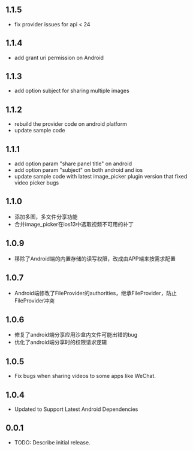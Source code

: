 ## 1.1.5
* fix provider issues for api < 24

## 1.1.4
* add grant uri permission on Android

## 1.1.3
* add option subject for sharing multiple images

## 1.1.2
* rebuild the provider code on android platform
* update sample code

## 1.1.1
* add option param "share panel title" on android
* add option param "subject" on both android and ios
* update sample code with latest image_picker plugin version that fixed video picker bugs

## 1.1.0
* 添加多图，多文件分享功能
* 合并image_picker在ios13中选取视频不可用的补丁

## 1.0.9
* 移除了Android端的内置存储的读写权限，改成由APP端来按需求配置

## 1.0.7
* Android端修改了FileProvider的authorities，继承FileProvider，防止FileProvider冲突

## 1.0.6
* 修复了android端分享应用沙盒内文件可能出错的bug
* 优化了android端分享时的权限请求逻辑

## 1.0.5
* Fix bugs when sharing videos to some apps like WeChat.

## 1.0.4

* Updated to Support Latest Android Dependencies


## 0.0.1

* TODO: Describe initial release.
